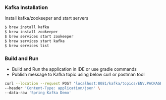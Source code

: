 ### Kafka Installation
Install kafka/zookeeper and start servers
```sh
$ brew install kafka
$ brew install zookeeper
$ brew services start zookeeper
$ brew services start kafka
$ brew services list
```
###  Build and Run 
- Build and Run the application in IDE or use gradle commands
- Publish message to Kafka topic using below curl or postman tool
```sh
curl --location --request POST 'localhost:8081/kafka/topics/ENV.PACKAGE.TRACKING.PUBLISH/messages' \
--header 'Content-Type: application/json' \
--data-raw 'Spring Kafka Demo'
```
